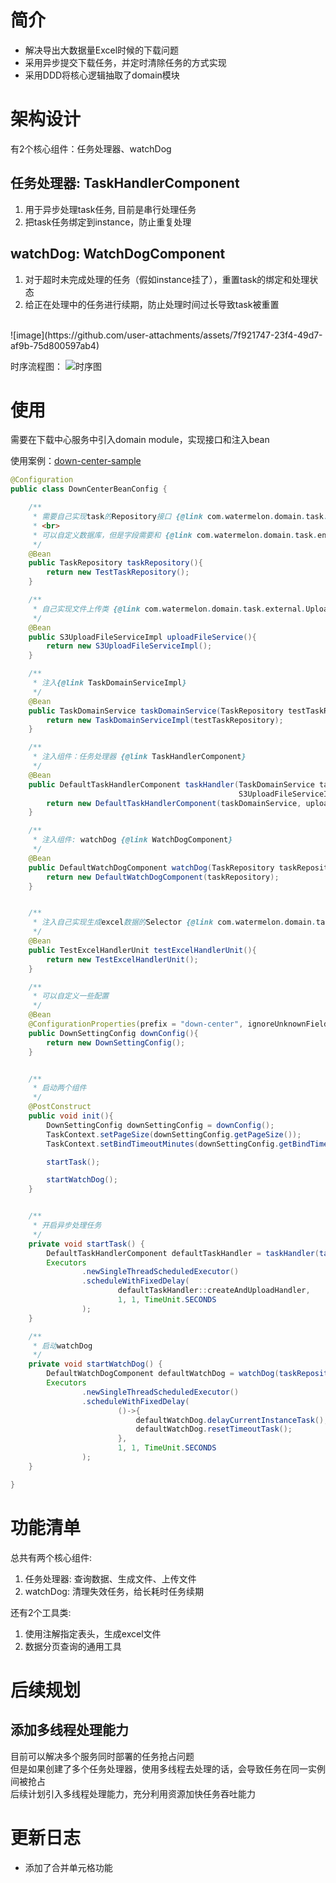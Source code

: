 
# 简介

* 解决导出大数据量Excel时候的下载问题
* 采用异步提交下载任务，并定时清除任务的方式实现
* 采用DDD将核心逻辑抽取了domain模块

# 架构设计


有2个核心组件：任务处理器、watchDog

##  任务处理器: TaskHandlerComponent
1. 用于异步处理task任务, 目前是串行处理任务
2. 把task任务绑定到instance，防止重复处理


## watchDog: WatchDogComponent
1. 对于超时未完成处理的任务（假如instance挂了），重置task的绑定和处理状态
2. 给正在处理中的任务进行续期，防止处理时间过长导致task被重置


<br>
![image](https://github.com/user-attachments/assets/7f921747-23f4-49d7-af9b-75d800597ab4)

时序流程图：
![时序图](https://github.com/xiguazhiPrince/down-center-domain/blob/master/diagram.jpg "时序图")


# 使用


需要在下载中心服务中引入domain module，实现接口和注入bean

使用案例：[down-center-sample](https://github.com/xiguazhiPrince/down-center-sample)



```java
@Configuration
public class DownCenterBeanConfig {

    /**
     * 需要自己实现task的Repository接口 {@link com.watermelon.domain.task.repository.TaskRepository}
     * <br>
     * 可以自定义数据库，但是字段需要和 {@link com.watermelon.domain.task.entity.Task} 的一致
     */
    @Bean
    public TaskRepository taskRepository(){
        return new TestTaskRepository();
    }

    /**
     * 自己实现文件上传类 {@link com.watermelon.domain.task.external.UploadFileService}
     */
    @Bean
    public S3UploadFileServiceImpl uploadFileService(){
        return new S3UploadFileServiceImpl();
    }

    /**
     * 注入{@link TaskDomainServiceImpl}
     */
    @Bean
    public TaskDomainService taskDomainService(TaskRepository testTaskRepository){
        return new TaskDomainServiceImpl(testTaskRepository);
    }

    /**
     * 注入组件：任务处理器 {@link TaskHandlerComponent}
     */
    @Bean
    public DefaultTaskHandlerComponent taskHandler(TaskDomainService taskDomainService,
                                                   S3UploadFileServiceImpl uploadFileService){
        return new DefaultTaskHandlerComponent(taskDomainService, uploadFileService);
    }

    /**
     * 注入组件: watchDog {@link WatchDogComponent}
     */
    @Bean
    public DefaultWatchDogComponent watchDog(TaskRepository taskRepository){
        return new DefaultWatchDogComponent(taskRepository);
    }


    /**
     * 注入自己实现生成excel数据的Selector {@link com.watermelon.domain.task.external.DataSelectorUnit}
     */
    @Bean
    public TestExcelHandlerUnit testExcelHandlerUnit(){
        return new TestExcelHandlerUnit();
    }

    /**
     * 可以自定义一些配置
     */
    @Bean
    @ConfigurationProperties(prefix = "down-center", ignoreUnknownFields = true)
    public DownSettingConfig downConfig(){
        return new DownSettingConfig();
    }


    /**
     * 启动两个组件
     */
    @PostConstruct
    public void init(){
        DownSettingConfig downSettingConfig = downConfig();
        TaskContext.setPageSize(downSettingConfig.getPageSize());
        TaskContext.setBindTimeoutMinutes(downSettingConfig.getBindTimeoutMinutes());

        startTask();

        startWatchDog();
    }


    /**
     * 开启异步处理任务
     */
    private void startTask() {
        DefaultTaskHandlerComponent defaultTaskHandler = taskHandler(taskDomainService(taskRepository()), uploadFileService());
        Executors
                .newSingleThreadScheduledExecutor()
                .scheduleWithFixedDelay(
                        defaultTaskHandler::createAndUploadHandler,
                        1, 1, TimeUnit.SECONDS
                );
    }

    /**
     * 启动watchDog
     */
    private void startWatchDog() {
        DefaultWatchDogComponent defaultWatchDog = watchDog(taskRepository());
        Executors
                .newSingleThreadScheduledExecutor()
                .scheduleWithFixedDelay(
                        ()->{
                            defaultWatchDog.delayCurrentInstanceTask();
                            defaultWatchDog.resetTimeoutTask();
                        },
                        1, 1, TimeUnit.SECONDS
                );
    }

}

```


# 功能清单

总共有两个核心组件:
1. 任务处理器: 查询数据、生成文件、上传文件
2. watchDog: 清理失效任务，给长耗时任务续期

还有2个工具类:
1. 使用注解指定表头，生成excel文件
2. 数据分页查询的通用工具




# 后续规划

## 添加多线程处理能力
目前可以解决多个服务同时部署的任务抢占问题  
但是如果创建了多个任务处理器，使用多线程去处理的话，会导致任务在同一实例间被抢占  
后续计划引入多线程处理能力，充分利用资源加快任务吞吐能力



# 更新日志

* 添加了合并单元格功能
